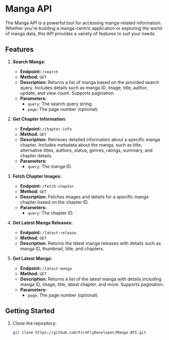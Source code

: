 # Manga API

The Manga API is a powerful tool for accessing manga-related information. Whether you're building a manga-centric application or exploring the world of manga data, this API provides a variety of features to suit your needs.

## Features

1. **Search Manga:**
   - **Endpoint:** `/search`
   - **Method:** `GET`
   - **Description:** Returns a list of manga based on the provided search query. Includes details such as manga ID, image, title, author, update, and view count. Supports pagination.
   - **Parameters:**
     - `query`: The search query string.
     - `page`: The page number (optional).

2. **Get Chapter Information:**
   - **Endpoint:** `/chapter-info`
   - **Method:** `GET`
   - **Description:** Retrieves detailed information about a specific manga chapter. Includes metadata about the manga, such as title, alternative titles, authors, status, genres, ratings, summary, and chapter details.
   - **Parameters:**
     - `query`: The manga ID.

3. **Fetch Chapter Images:**
   - **Endpoint:** `/fetch-chapter`
   - **Method:** `GET`
   - **Description:** Fetches images and details for a specific manga chapter based on the chapter ID.
   - **Parameters:**
     - `query`: The chapter ID.

4. **Get Latest Manga Releases:**
   - **Endpoint:** `/latest-release`
   - **Method:** `GET`
   - **Description:** Returns the latest manga releases with details such as manga ID, thumbnail, title, and chapters.

5. **Get Latest Manga:**
   - **Endpoint:** `/latest-manga`
   - **Method:** `GET`
   - **Description:** Returns a list of the latest manga with details including manga ID, image, title, latest chapter, and more. Supports pagination.
   - **Parameters:**
     - `page`: The page number (optional).

## Getting Started

1. Clone the repository:
   ```bash
   git clone https://github.com/FireFlyDeveloper/Manga-API.git
